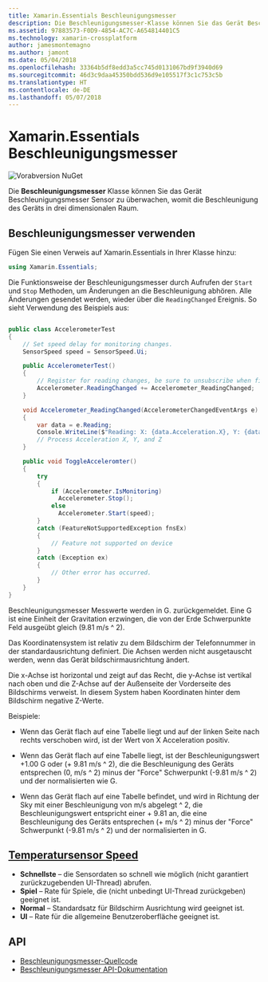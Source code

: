 ```yaml
---
title: Xamarin.Essentials Beschleunigungsmesser
description: Die Beschleunigungsmesser-Klasse können Sie das Gerät Beschleunigungsmesser Sensor überwachen, womit die Beschleunigung des Geräts in drei dimensionalen Raum.
ms.assetid: 97883573-F0D9-4854-AC7C-A654814401C5
ms.technology: xamarin-crossplatform
author: jamesmontemagno
ms.author: jamont
ms.date: 05/04/2018
ms.openlocfilehash: 33364b5df8edd3a5cc745d0131067bd9f3940d69
ms.sourcegitcommit: 46d3c9daa45350bdd536d9e105517f3c1c753c5b
ms.translationtype: HT
ms.contentlocale: de-DE
ms.lasthandoff: 05/07/2018
---
```

# <a name="xamarinessentials-accelerometer"></a>Xamarin.Essentials Beschleunigungsmesser

![Vorabversion NuGet](~/media/shared/pre-release.png)

Die **Beschleunigungsmesser** Klasse können Sie das Gerät Beschleunigungsmesser Sensor zu überwachen, womit die Beschleunigung des Geräts in drei dimensionalen Raum.

## <a name="using-accelerometer"></a>Beschleunigungsmesser verwenden

Fügen Sie einen Verweis auf Xamarin.Essentials in Ihrer Klasse hinzu:

```csharp
using Xamarin.Essentials;
```

Die Funktionsweise der Beschleunigungsmesser durch Aufrufen der `Start` und `Stop` Methoden, um Änderungen an die Beschleunigung abhören. Alle Änderungen gesendet werden, wieder über die `ReadingChanged` Ereignis. So sieht Verwendung des Beispiels aus:

```csharp

public class AccelerometerTest
{
    // Set speed delay for monitoring changes.
    SensorSpeed speed = SensorSpeed.Ui;

    public AccelerometerTest()
    {
        // Register for reading changes, be sure to unsubscribe when finished
        Accelerometer.ReadingChanged += Accelerometer_ReadingChanged;
    }

    void Accelerometer_ReadingChanged(AccelerometerChangedEventArgs e)
    {
        var data = e.Reading;
        Console.WriteLine($"Reading: X: {data.Acceleration.X}, Y: {data.Acceleration.Y}, Z: {data.Acceleration.Z}");
        // Process Acceleration X, Y, and Z
    }

    public void ToggleAcceleromter()
    {
        try
        {
            if (Accelerometer.IsMonitoring)
              Accelerometer.Stop();
            else
              Accelerometer.Start(speed);
        }
        catch (FeatureNotSupportedException fnsEx)
        {
            // Feature not supported on device
        }
        catch (Exception ex)
        {
            // Other error has occurred.
        }
    }
}
```

Beschleunigungsmesser Messwerte werden in G. zurückgemeldet. Eine G ist eine Einheit der Gravitation erzwingen, die von der Erde Schwerpunkte Feld ausgeübt gleich (9.81 m/s ^ 2).

Das Koordinatensystem ist relativ zu dem Bildschirm der Telefonnummer in der standardausrichtung definiert. Die Achsen werden nicht ausgetauscht werden, wenn das Gerät bildschirmausrichtung ändert.

Die x-Achse ist horizontal und zeigt auf das Recht, die y-Achse ist vertikal nach oben und die Z-Achse auf der Außenseite der Vorderseite des Bildschirms verweist. In diesem System haben Koordinaten hinter dem Bildschirm negative Z-Werte.

Beispiele:

* Wenn das Gerät flach auf eine Tabelle liegt und auf der linken Seite nach rechts verschoben wird, ist der Wert von X Acceleration positiv.

* Wenn das Gerät flach auf eine Tabelle liegt, ist der Beschleunigungswert +1.00 G oder (+ 9.81 m/s ^ 2), die die Beschleunigung des Geräts entsprechen (0, m/s ^ 2) minus der "Force" Schwerpunkt (-9.81 m/s ^ 2) und der normalisierten wie G.

* Wenn das Gerät flach auf eine Tabelle befindet, und wird in Richtung der Sky mit einer Beschleunigung von m/s abgelegt ^ 2, die Beschleunigungswert entspricht einer + 9.81 an, die eine Beschleunigung des Geräts entsprechen (+ m/s ^ 2) minus der "Force" Schwerpunkt (-9.81 m/s ^ 2) und der normalisierten in G. 

## <a name="sensor-speedxrefxamarinessentialssensorspeed"></a>[Temperatursensor Speed](xref:Xamarin.Essentials.SensorSpeed)

- **Schnellste** – die Sensordaten so schnell wie möglich (nicht garantiert zurückzugebenden UI-Thread) abrufen.
- **Spiel** – Rate für Spiele, die (nicht unbedingt UI-Thread zurückgeben) geeignet ist.
- **Normal** – Standardsatz für Bildschirm Ausrichtung wird geeignet ist.
- **UI** – Rate für die allgemeine Benutzeroberfläche geeignet ist.

## <a name="api"></a>API

- [Beschleunigungsmesser-Quellcode](https://github.com/xamarin/Essentials/tree/master/Essentials/Acceleromter)
- [Beschleunigungsmesser API-Dokumentation](xref:Xamarin.Essentials.Accelerometer)
